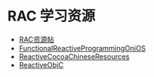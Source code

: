 # RAC 学习资源

+ [RAC资源帖](https://www.jianshu.com/p/ceebb496c226)
+ [FunctionalReactiveProgrammingOniOS](https://github.com/KevinHM/FunctionalReactiveProgrammingOniOS)
+ [ReactiveCocoaChineseResources](https://github.com/Mainstayz/ReactiveCocoaChineseResources)
+ [ReactiveObjC](https://github.com/ReactiveCocoa/ReactiveObjC)
